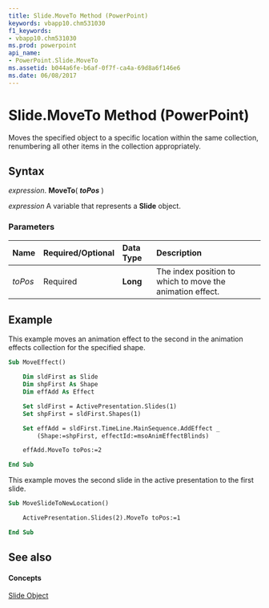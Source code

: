 ```yaml
---
title: Slide.MoveTo Method (PowerPoint)
keywords: vbapp10.chm531030
f1_keywords:
- vbapp10.chm531030
ms.prod: powerpoint
api_name:
- PowerPoint.Slide.MoveTo
ms.assetid: b044a6fe-b6af-0f7f-ca4a-69d8a6f146e6
ms.date: 06/08/2017
---
```



# Slide.MoveTo Method (PowerPoint)

Moves the specified object to a specific location within the same collection, renumbering all other items in the collection appropriately.


## Syntax

 _expression_. **MoveTo**( **_toPos_** )

 _expression_ A variable that represents a **Slide** object.


### Parameters



|**Name**|**Required/Optional**|**Data Type**|**Description**|
|:-----|:-----|:-----|:-----|
| _toPos_|Required|**Long**|The index position to which to move the animation effect.|

## Example

This example moves an animation effect to the second in the animation effects collection for the specified shape.


```vb
Sub MoveEffect()

    Dim sldFirst as Slide
    Dim shpFirst As Shape
    Dim effAdd As Effect

    Set sldFirst = ActivePresentation.Slides(1)
    Set shpFirst = sldFirst.Shapes(1)

    Set effAdd = sldFirst.TimeLine.MainSequence.AddEffect _
        (Shape:=shpFirst, effectId:=msoAnimEffectBlinds)

    effAdd.MoveTo toPos:=2

End Sub
```

This example moves the second slide in the active presentation to the first slide.




```vb
Sub MoveSlideToNewLocation()

    ActivePresentation.Slides(2).MoveTo toPos:=1

End Sub
```


## See also


#### Concepts


[Slide Object](PowerPoint.Slide.md)


